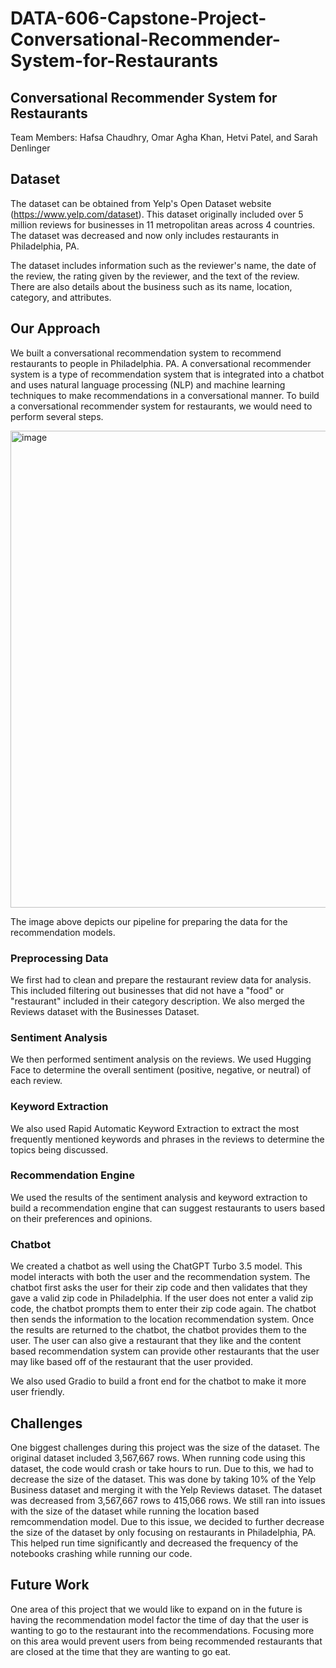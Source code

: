 # DATA-606-Capstone-Project-Conversational-Recommender-System-for-Restaurants

## Conversational Recommender System for Restaurants
Team Members: Hafsa Chaudhry, Omar Agha Khan, Hetvi Patel, and Sarah Denlinger

## Dataset
The dataset can be obtained from Yelp's Open Dataset website (https://www.yelp.com/dataset). This dataset originally included over 5 million reviews for businesses in 11 metropolitan areas across 4 countries. The dataset was decreased and now only includes restaurants in Philadelphia, PA.

The dataset includes information such as the reviewer's name, the date of the review, the rating given by the reviewer, and the text of the review. There are also details about the business such as its name, location, category, and attributes.

## Our Approach

We built a conversational recommendation system to recommend restaurants to people in Philadelphia. PA. A conversational recommender system is a type of recommendation system that is integrated into a chatbot and uses natural language processing (NLP) and machine learning techniques to make recommendations in a conversational manner. To build a conversational recommender system for restaurants, we would need to perform several steps.

<img width="763" alt="image" src="https://github.com/ihetvipatel/DATA-606-Capstone-Project-Conversational-Recommender-System-for-Restaurants/assets/129907365/8b0ab595-6845-4b9d-bd14-ec937697159c">

The image above depicts our pipeline for preparing the data for the recommendation models.
### Preprocessing Data
We first had to clean and prepare the restaurant review data for analysis. This included filtering out businesses that did not have a "food" or "restaurant" included in their category description. We also merged the Reviews dataset with the Businesses Dataset.

### Sentiment Analysis
We then performed sentiment analysis on the reviews. We used Hugging Face to determine the overall sentiment (positive, negative, or neutral) of each review.

### Keyword Extraction
We also used Rapid Automatic Keyword Extraction to extract the most frequently mentioned keywords and phrases in the reviews to determine the topics being discussed.

### Recommendation Engine
We used the results of the sentiment analysis and keyword extraction to build a recommendation engine that can suggest restaurants to users based on their preferences and opinions.

### Chatbot
We created a chatbot as well using the ChatGPT Turbo 3.5 model. This model interacts with both the user and the recommendation system. The chatbot first asks the user for their zip code and then validates that they gave a valid zip code in Philadelphia. If the user does not enter a valid zip code, the chatbot prompts them to enter their zip code again. The chatbot then sends the information to the location recommendation system. Once the results are returned to the chatbot, the chatbot provides them to the user. The user can also give a restaurant that they like and the content based recommendation system can provide other restaurants that the user may like based off of the restaurant that the user provided.

We also used Gradio to build a front end for the chatbot to make it more user friendly.


## Challenges
One biggest challenges during this project was the size of the dataset. The original dataset included 3,567,667 rows. When running code using this dataset, the code would crash or take hours to run. Due to this, we had to decrease the size of the dataset. This was done by taking 10% of the Yelp Business dataset and merging it with the Yelp Reviews dataset. The dataset was decreased from 3,567,667 rows to 415,066 rows. We still ran into issues with the size of the dataset while running the location based remcommendation model. Due to this issue, we decided to further decrease the size of the dataset by only focusing on restaurants in Philadelphia, PA. This helped run time significantly and decreased the frequency of the notebooks crashing while running our code.

## Future Work
One area of this project that we would like to expand on in the future is having the recommendation model factor the time of day that the user is wanting to go to the restaurant into the recommendations. Focusing more on this area would prevent users from being recommended restaurants that are closed at the time that they are wanting to go eat.
